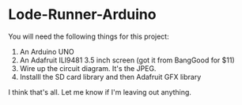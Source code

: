 # Lode-Runner-Arduino

You will need the following things for this project:
1) An Arduino UNO
2) An Adafruit ILI9481 3.5 inch screen (got it from BangGood for $11)
3) Wire up the circuit diagram.  It's the JPEG.
4) Installl the SD card library and then Adafruit GFX library

I think that's all.  Let me know if I'm leaving out anything.
